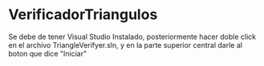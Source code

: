 # VerificadorTriangulos
Se debe de tener Visual Studio Instalado, posteriormente hacer doble click en el archivo
TriangleVerifyer.sln, y en la parte superior central darle al boton que dice "Iniciar"